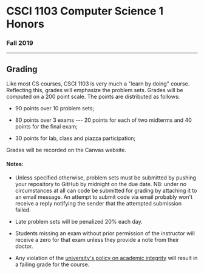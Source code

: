 # CSCI 1103 Computer Science 1 Honors

### Fall 2019

---

## Grading

Like most CS courses, CSCI 1103 is very much a "learn by doing" course. Reflecting this, grades will emphasize the problem sets. Grades will be computed on a 200 point scale. The points are distributed as follows:

+ 90 points over 10 problem sets;

+ 80 points over 3 exams --- 20 points for each of two midterms and 40 points for the final exam;

+ 30 points for lab, class and piazza participation;

Grades will be recorded on the Canvas website.

#### Notes:

+ Unless specified otherwise, problem sets must be submitted by pushing your repository to GitHub by midnight on the due date. NB: under no circumstances at all can code be submitted for grading by attaching it to an email message. An attempt to submit code via email probably won't receive a reply notifying the sender that the attempted submission failed. 


+ Late problem sets will be penalized 20% each day.
+ Students missing an exam without prior permission of the instructor will receive a zero for that exam unless they provide a note from their doctor.
+ Any violation of the [university's policy on academic integrity](http://www.bc.edu/offices/stserv/academic/integrity.html) will result in a failing grade for the course.


